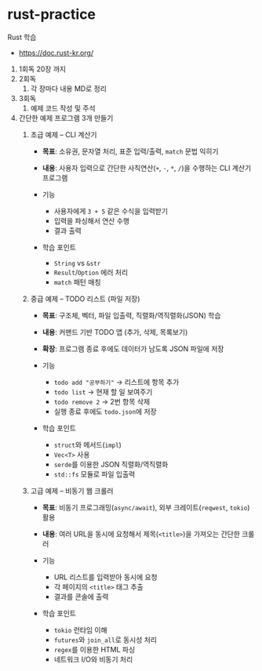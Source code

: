 # rust-practice
Rust 학습

- https://doc.rust-kr.org/

1. 1회독
    20장 까지
2. 2회독
    1. 각 장마다 내용 MD로 정리
3. 3회독
    1. 예제 코드 작성 및 주석
4. 간단한 예제 프로그램 3개 만들기
    1. 초급 예제 – CLI 계산기
        - **목표**: 소유권, 문자열 처리, 표준 입력/출력, `match` 문법 익히기
        - **내용**: 사용자 입력으로 간단한 사칙연산(`+`, `-`, `*`, `/`)을 수행하는 CLI 계산기 프로그램

        - 기능
            - 사용자에게 `3 + 5` 같은 수식을 입력받기
            - 입력을 파싱해서 연산 수행
            - 결과 출력
        - 학습 포인트
            - `String` vs `&str`
            - `Result`/`Option` 에러 처리
            - `match` 패턴 매칭

    2. 중급 예제 – TODO 리스트 (파일 저장)
        - **목표**: 구조체, 벡터, 파일 입출력, 직렬화/역직렬화(JSON) 학습
        - **내용**: 커맨드 기반 TODO 앱 (추가, 삭제, 목록보기)
        - **확장**: 프로그램 종료 후에도 데이터가 남도록 JSON 파일에 저장

        - 기능
            - `todo add "공부하기"` → 리스트에 항목 추가
            - `todo list` → 현재 할 일 보여주기
            - `todo remove 2` → 2번 항목 삭제
            - 실행 종료 후에도 `todo.json`에 저장
        - 학습 포인트
            - `struct`와 메서드(`impl`)
            - `Vec<T>` 사용
            - `serde`를 이용한 JSON 직렬화/역직렬화
            - `std::fs` 모듈로 파일 입출력

    3. 고급 예제 – 비동기 웹 크롤러
        - **목표**: 비동기 프로그래밍(`async/await`), 외부 크레이트(`reqwest`, `tokio`) 활용
        - **내용**: 여러 URL을 동시에 요청해서 제목(`<title>`)을 가져오는 간단한 크롤러

        - 기능
            - URL 리스트를 입력받아 동시에 요청
            - 각 페이지의 `<title>` 태그 추출
            - 결과를 콘솔에 출력
        - 학습 포인트
            - `tokio` 런타임 이해
            - `futures`와 `join_all`로 동시성 처리
            - `regex`를 이용한 HTML 파싱
            - 네트워크 I/O와 비동기 처리
    